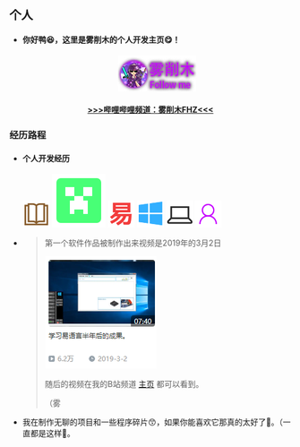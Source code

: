 ## 个人

* #### 你好鸭😆，这里是雾削木的个人开发主页😋！

  <p style="text-align: center"> <a href="https://github.com/WuXiaoMuer"><img src="img\me.png"></a> </p>

  >

<center>
    <h4><a href="https://space.bilibili.com/323611141"> >>>哔哩哔哩频道：雾削木FHZ<<< </a></h4>
</center>

### 经历路程

* #### 个人开发经历

  ![book](img/book.png) ![MC](img/mc_cr.svg)  ![epl](img/e.png) ![Window](img/window.png) ![pc](img/pc.png) ![people](img/people.png)

  

* >第一个软件作品被制作出来视频是2019年的3月2日
  >
  >![Hems X 虚拟桌面模拟程序](img/img1.png)
  >
  >随后的视频在我的B站频道 [主页](https://space.bilibili.com/323611141) 都可以看到。
  >
  >（雾

* 我在制作无聊的项目和一些程序碎片😙，如果你能喜欢它那真的太好了🤣。（一直都是这样🤗。